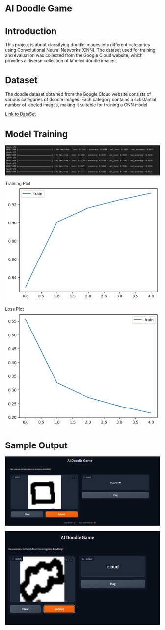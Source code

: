 # AI Doodle Game
# Introduction
This project is about classifying doodle images into different categories using Convolutional Neural Networks (CNN). The dataset used for training and evaluation was collected from the Google Cloud website, which provides a diverse collection of labeled doodle images.

# Dataset
The doodle dataset obtained from the Google Cloud website consists of various categories of doodle images. Each category contains a substantial number of labeled images, making it suitable for training a CNN model.

[Link to DataSet](https://drive.google.com/file/d/1Ci-cWxXxNtTXKVOIueS1TAKbxMKSutIb/view?usp=sharing)





# Model Training
![alt text](https://github.com/gaganchapa/Doodle_Classification/blob/main/model.png)

Training Plot
![alt text](https://github.com/gaganchapa/Doodle_Classification/blob/main/outt.png)

Loss Plot
![alt text](https://github.com/gaganchapa/Doodle_Classification/blob/main/loss.png)

# Sample Output

![alt text](https://github.com/gaganchapa/Doodle_Classification/blob/main/RES.png)

![alt text](https://github.com/gaganchapa/Doodle_Classification/blob/main/liv.png)
